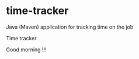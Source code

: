 # time-tracker
Java (Maven) application for tracking time on the job

Time tracker

Good morning !!!

